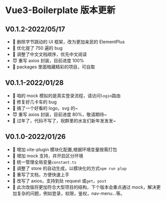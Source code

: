 # Vue3-Boilerplate 版本更新

## V0.1.2-2022/05/17

- 🚃 删除字节跳动的 UI 框架，改为更加亲民的 ElementPlus
- 🥵 优化提了 750 遍的 bug
- 🎸 调整了中文文档顺序，优先中文阅读
- 😈 重写 axios 封装，目前进度 100%
- 🐯 packages 里面暗藏精彩的项目，可自取

## V0.1.1-2022/01/28

- 🚃 咱的 mock 模拟的是真实登录流程，请访问`login`路由
- 🥵 修复好几卡车的 bug
- 🎸 搞了一个好看的 logo，svg 的~
- 😈 重写 axios 封装，目前进度 80%，敬请期待~
- 🐯 过年了，代码不写了，祝群里的水友们新年发发发~

## V0.1.0-2022/01/26

- 🎉 增加 vite-plugin 模块化配置,根据环境变量按需打包
- 📱 增加 mock 支持，并开启区分环境
- 🧩 统一管理全局变量`constant.ts`
- 🎎 调整了 store 的自动生成，以模块化的方式`npm run plop`
- 🧬 重写了文档，方便快速上手
- 🍡 改写了 axios，支持到处 request 或`get`，`post`
- 🎸 此次改版将更加符合大型项目的结构，下个版本会重点通过 mock，解决更加复杂的问题，例如登录，权限，鉴权，nav-menu...等。
